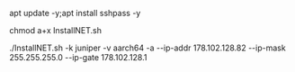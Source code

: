apt update -y;apt install sshpass -y

chmod a+x InstallNET.sh

./InstallNET.sh -k juniper -v aarch64 -a --ip-addr 178.102.128.82 --ip-mask 255.255.255.0 --ip-gate 178.102.128.1
